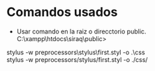 # Comandos usados
- Usar comando en la raiz o direcctorio public. C:\xampp\htdocs\siraq\public>

stylus -w preprocessors\stylus\first.styl -o .\css\
stylus -w preprocessors/stylus/first.styl -o ./css/